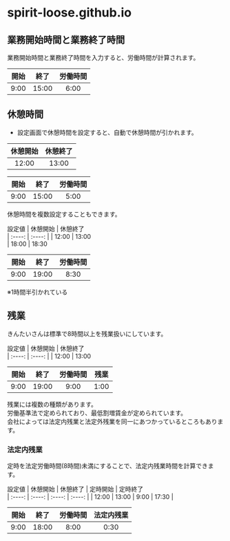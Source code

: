 # spirit-loose.github.io

## 業務開始時間と業務終了時間

 業務開始時間と業務終了時間を入力すると、労働時間が計算されます。

|  開始  |  終了  | 労働時間 
| :----: | :----: | :----: | 
|  9:00  |  15:00  | 6:00 | 

## 休憩時間

* 設定画面で休憩時間を設定すると、自動で休憩時間が引かれます。

|  休憩開始  |  休憩終了  
| :----: | :----: | 
|  12:00  |  13:00  

|  開始  |  終了  | 労働時間 
| :----: | :----: | :----: | 
|  9:00  |  15:00  | 5:00 |

休憩時間を複数設定することもできます。

設定値
|  休憩開始  |  休憩終了  
| :----: | :----: | 
|  12:00  |  13:00  
|  18:00  |  18:30  

|  開始  |  終了  | 労働時間 
| :----: | :----: | :----: | 
|  9:00  |  19:00  | 8:30 |

※1時間半引かれている

## 残業

きんたいさんは標準で8時間以上を残業扱いにしています。

設定値
|  休憩開始  |  休憩終了  
| :----: | :----: | 
|  12:00  |  13:00  

|  開始  |  終了  | 労働時間 | 残業 |
| :----: | :----: | :----: | :----: |
|  9:00  |  19:00  | 9:00 | 1:00 |

残業には複数の種類があります。   
労働基準法で定められており、最低割増賃金が定められています。  
会社によっては法定内残業と法定外残業を同一にあつかっているところもあります。  

### 法定内残業

定時を法定労働時間(8時間)未満にすることで、法定内残業時間を計算できます。

設定値
|  休憩開始  |  休憩終了  |  定時開始  |  定時終了  
| :----: | :----: | :----: | :----: | 
|  12:00  |  13:00  |  9:00  |  17:30 | 


|  開始  |  終了  | 労働時間 | 法定内残業 |
| :----: | :----: | :----: | :----: |
|  9:00  |  18:00  | 8:00 | 0:30 |
